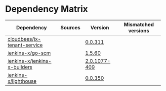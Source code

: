 # Dependency Matrix

Dependency | Sources | Version | Mismatched versions
---------- | ------- | ------- | -------------------
[cloudbees/jx-tenant-service](https://github.com/cloudbees/jx-tenant-service) |  | [0.0.311](https://github.com/cloudbees/jx-tenant-service/releases/tag/v0.0.311) | 
[jenkins-x/go-scm](https://github.com/jenkins-x/go-scm) |  | [1.5.60]() | 
[jenkins-x/jenkins-x-builders](https://github.com/jenkins-x/jenkins-x-builders) |  | [2.0.1077-409]() | 
[jenkins-x/lighthouse](https://github.com/jenkins-x/lighthouse) |  | [0.0.350]() | 
